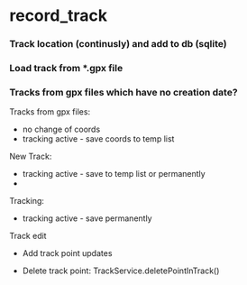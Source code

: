 # record_track

### Track location (continusly) and add to db (sqlite)

### Load track from *.gpx file

### 
### Tracks from gpx files which have no creation date?

Tracks from gpx files: 
- no change of coords
- tracking active - save coords to temp list

New Track: 
- tracking active - save to temp list or permanently
- 

Tracking: 
- tracking active - save permanently

Track edit
- Add track point updates 

- Delete track point: TrackService.deletePointInTrack()
